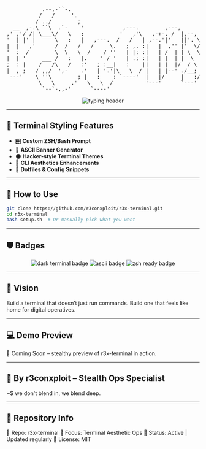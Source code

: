 <!-- r3x-terminal README.md -->

<pre align="center">
                                                                                                                 
           .--,-``-.                                                                                             
          /   /     '.                                                        ,--,                       ___     
         / ../        ;                                           ,-.----.  ,--.'|              ,--,   ,--.'|_   
  __  ,-.\ ``\  .`-    '            ,---.        ,---,            \    /  \ |  | :     ,---.  ,--.'|   |  | :,'  
,' ,'/ /| \___\/   \   :           '   ,'\   ,-+-. /  |,--,  ,--, |   :    |:  : '    '   ,'\ |  |,    :  : ' :  
'  | |' |      \   :   |   ,---.  /   /   | ,--.'|'   ||'. \/ .`| |   | .\ :|  ' |   /   /   |`--'_  .;__,'  /   
|  |   ,'      /  /   /   /     \.   ; ,. :|   |  ,"' |'  \/  / ; .   : |: |'  | |  .   ; ,. :,' ,'| |  |   |    
'  :  /        \  \   \  /    / ''   | |: :|   | /  | | \  \.' /  |   |  \ :|  | :  '   | |: :'  | | :__,'| :    
|  | '     ___ /   :   |.    ' / '   | .; :|   | |  | |  \  ;  ;  |   : .  |'  : |__'   | .; :|  | :   '  : |__  
;  : |    /   /\   /   :'   ; :__|   :    ||   | |  |/  / \  \  \ :     |`-'|  | '.'|   :    |'  : |__ |  | '.'| 
|  , ;   / ,,/  ',-    .'   | '.'|\   \  / |   | |--' ./__;   ;  \:   : :   ;  :    ;\   \  / |  | '.'|;  :    ; 
 ---'    \ ''\        ; |   :    : `----'  |   |/     |   :/\  \ ;|   | :   |  ,   /  `----'  ;  :    ;|  ,   /  
          \   \     .'   \   \  /          '---'      `---'  `--` `---'.|    ---`-'           |  ,   /  ---`-'   
           `--`-,,-'      `----'                                    `---`                      ---`-'            
</pre>

<p align="center">
  <img src="https://readme-typing-svg.demolab.com?font=Fira+Code&size=22&pause=1000&color=FF0000&vCenter=true&width=460&lines=Custom+Terminal+for+the+Elite...;Hack+in+Style+%F0%9F%92%BB;ASCII+Art+%2B+Stealth+Themes+%F0%9F%94%8A;Welcome+to+the+r3x-terminal+Ops" alt="typing header"/>
</p>

---

## 🎨 Terminal Styling Features

- 🎛️ **Custom ZSH/Bash Prompt**
- 🧩 **ASCII Banner Generator**
- 🌑 **Hacker-style Terminal Themes**
- 🔧 **CLI Aesthetics Enhancements**
- 💾 **Dotfiles & Config Snippets**

---

## 🧰 How to Use

```bash
git clone https://github.com/r3conxploit/r3x-terminal.git
cd r3x-terminal
bash setup.sh  # Or manually pick what you want
```
---
## 🛡️ Badges
<p align="center"> <img src="https://img.shields.io/badge/theme-dark_terminal-ff0000?style=for-the-badge&logo=gnubash&logoColor=white" alt="dark terminal badge"/> <img src="https://img.shields.io/badge/ascii-included-7f00ff?style=for-the-badge&logo=codeforces&logoColor=white" alt="ascii badge"/> <img src="https://img.shields.io/badge/zsh-ready-00ffaa?style=for-the-badge&logo=macos&logoColor=white" alt="zsh ready badge"/> </p>

---

## 🎯 Vision
Build a terminal that doesn’t just run commands.
Build one that feels like home for digital operatives.

---

## 💻 Demo Preview
🧪 Coming Soon – stealthy preview of r3x-terminal in action.

---

## 👤 By r3conxploit – Stealth Ops Specialist 
~$ we don't blend in, we blend deep.

---

## 🔗 Repository Info
📂 Repo: r3x-terminal
🧠 Focus: Terminal Aesthetic Ops
📅 Status: Active | Updated regularly
📎 License: MIT


